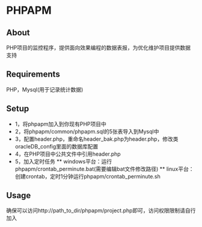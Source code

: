 PHPAPM
======

## About
PHP项目的监控程序，提供面向效果编程的数据表报，为优化维护项目提供数据支持
## Requirements
PHP，Mysql(用于记录统计数据)
## Setup
* 1，将phpapm加入到你现有PHP项目中
* 2，将phpapm/common/phpapm.sql的5张表导入到Mysql中
* 3，配置header.php，重命名header_bak.php为header.php，修改类oracleDB_config里面的数据库配置
* 4，在PHP项目中公共文件中引用header.php
* 5，加入定时任务
** windows平台：运行phpapm/crontab_perminute.bat(需要编辑bat文件修改路径)
** linux平台：创建crontab，定时1分钟运行phpapm/crontab_perminute.sh

## Usage
确保可以访问http://path_to_dir/phpapm/project.php即可，访问权限限制请自行加入

